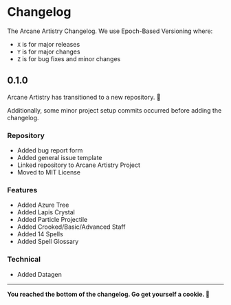# Changelog
The Arcane Artistry Changelog. We use Epoch-Based Versioning where:
- `X` is for major releases
- `Y` is for major changes
- `Z` is for bug fixes and minor changes

## 0.1.0
Arcane Artistry has transitioned to a new repository. 🎉

Additionally, some minor project setup commits occurred before adding the changelog.

### Repository
- Added bug report form
- Added general issue template
- Linked repository to Arcane Artistry Project
- Moved to MIT License

### Features
- Added Azure Tree
- Added Lapis Crystal
- Added Particle Projectile
- Added Crooked/Basic/Advanced Staff
- Added 14 Spells
- Added Spell Glossary

### Technical
- Added Datagen

---

**You reached the bottom of the changelog. Go get yourself a cookie. 🍪**
